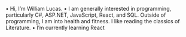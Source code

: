 •	Hi, I’m William Lucas.
•	I am generally interested in programming, particularly C#, ASP.NET, JavaScript, React, and SQL. Outside of programming, I am into health and fitness. I like reading the classics of Literature.
•	I’m currently learning React

<!---
WhiskeyRomeoLima/WhiskeyRomeoLima is a ✨ special ✨ repository because its `README.md` (this file) appears on your GitHub profile.
You can click the Preview link to take a look at your changes.
--->
